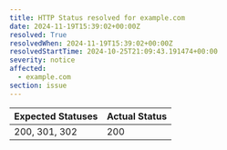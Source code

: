 ```yaml
---
title: HTTP Status resolved for example.com
date: 2024-11-19T15:39:02+00:00Z
resolved: True
resolvedWhen: 2024-11-19T15:39:02+00:00Z
resolvedStartTime: 2024-10-25T21:09:43.191474+00:00
severity: notice
affected:
  - example.com
section: issue
---
```


| Expected Statuses | Actual Status  |
|-------------------|----------------|
| 200, 301, 302 | 200 |
